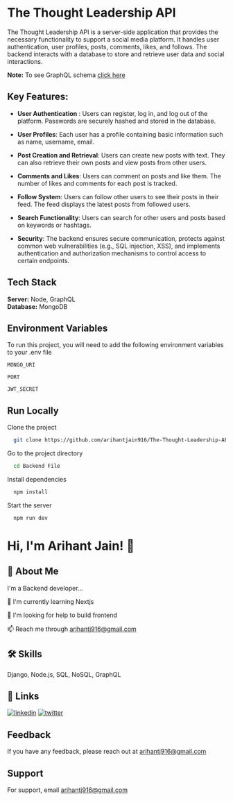 # The Thought Leadership API
The Thought Leadership API is a server-side application that provides the necessary functionality to support a social media platform. It handles user authentication, user profiles, posts, comments, likes, and follows. The backend interacts with a database to store and retrieve user data and social interactions.

**Note:** To see GraphQL schema [click here](https://studio.apollographql.com/graph/The-Thought-Leadership-API/variant/current/explorer)

## Key Features:

- **User Authentication** : Users can register, log in, and log out of the platform. Passwords are securely hashed and stored in the database.

- **User Profiles**: Each user has a profile containing basic information such as name, username, email.

- **Post Creation and Retrieval**: Users can create new posts with text. They can also retrieve their own posts and view posts from other users.

- **Comments and Likes**: Users can comment on posts and like them. The number of likes and comments for each post is tracked.

- **Follow System**: Users can follow other users to see their posts in their feed. The feed displays the latest posts from followed users.

- **Search Functionality**: Users can search for other users and posts based on keywords or hashtags.

- **Security**: The backend ensures secure communication, protects against common web vulnerabilities (e.g., SQL injection, XSS), and implements authentication and authorization mechanisms to control access to certain endpoints.
## Tech Stack

**Server:** Node, GraphQL  
**Database:** MongoDB

## Environment Variables

To run this project, you will need to add the following environment variables to your .env file

`MONGO_URI`

`PORT`

`JWT_SECRET`

## Run Locally

Clone the project

```bash
  git clone https://github.com/arihantjain916/The-Thought-Leadership-API.git
```

Go to the project directory

```bash
  cd Backend File
```

Install dependencies

```bash
  npm install
```

Start the server

```bash
  npm run dev
```


# Hi, I'm Arihant Jain! 👋


## 🚀 About Me
I'm a Backend developer...



🧠 I'm currently learning Nextjs

🤔 I'm looking for help to build frontend

📫 Reach me through arihantj916@gmail.com



## 🛠 Skills
Django, Node.js, SQL, NoSQL, GraphQL
## 🔗 Links
[![linkedin](https://img.shields.io/badge/linkedin-0A66C2?style=for-the-badge&logo=linkedin&logoColor=white)](https://www.linkedin.com/in/arihantjain916)
[![twitter](https://img.shields.io/badge/twitter-1DA1F2?style=for-the-badge&logo=twitter&logoColor=white)](https://twitter.com/arihantjain916)
## Feedback

If you have any feedback, please reach out at arihantj916@gmail.com


## Support

For support, email arihantj916@gmail.com


